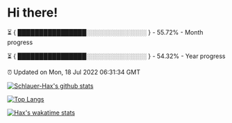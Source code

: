 # Hi there!

⏳ { ████████████████░░░░░░░░░░░░░░ } - 55.72% - Month progress

⏳ { ████████████████░░░░░░░░░░░░░░ } - 54.32% - Year progress

⏰ Updated on Mon, 18 Jul 2022 06:31:34 GMT


[![Schlauer-Hax's github stats](https://github-readme-stats.vercel.app/api?username=Schlauer-Hax&show_icons=true&theme=dark&count_private=true)](https://github.com/Schlauer-Hax)


[![Top Langs](https://github-readme-stats.vercel.app/api/top-langs/?username=Schlauer-Hax&layout=compact&theme=dark)](https://github.com/Schlauer-Hax?tab=repositories)


[![Hax's wakatime stats](https://github-readme-stats.vercel.app/api/wakatime?username=Hax&theme=dark)](https://wakatime.com/@Hax)

